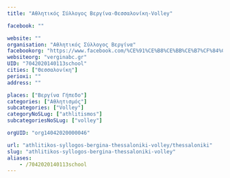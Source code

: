 ```yaml
---
title: "Αθλητικός Σύλλογος Βεργίνα-Θεσσαλονίκη-Volley"

facebook: ""

website: ""
organisation: "Αθλητικός Σύλλογος Βεργίνα"
facebookorg: "https://www.facebook.com/%CE%91%CE%B8%CE%BB%CE%B7%CF%84%CE%B9%CE%BA%CF%8C%CF%82-%CE%A3%CF%8D%CE%BB%CE%BB%CE%BF%CE%B3%CE%BF%CF%82-%CE%92%CE%B5%CF%81%CE%B3%CE%AF%CE%BD%CE%B1-359681567524040/"
websiteorg: "verginabc.gr"
UID: "7042020140113school"
cities: ["Θεσσαλονίκη"]
perioxi: ""
address: ""

places: ["Βεργίνα Γήπεδο"]
categories: ["Αθλητισμός"]
subcategories: ["Volley"]
categoryNoSLug: ["athlitismos"]
subcategoriesNoSLug: ["volley"]

orgUID: "org14042020000046"

url: "athlitikos-syllogos-bergina-thessaloniki-volley/thessaloniki"
slug: "athlitikos-syllogos-bergina-thessaloniki-volley"
aliases:
    - /7042020140113school
---
```





